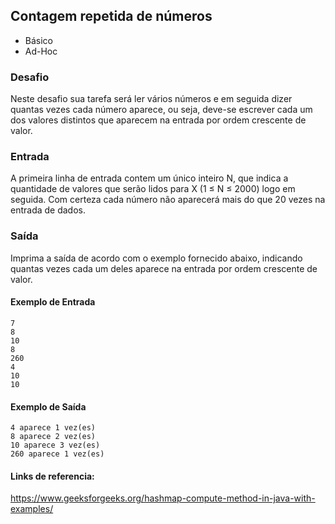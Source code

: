 ## Contagem repetida de números
* Básico
* Ad-Hoc

### Desafio
Neste desafio sua tarefa será ler vários números e em seguida dizer quantas vezes cada número aparece, ou seja, deve-se escrever cada um dos valores distintos que aparecem na entrada por ordem crescente de valor.

### Entrada
A primeira linha de entrada contem um único inteiro N, que indica a quantidade de valores que serão lidos para X (1 ≤ N ≤ 2000) logo em seguida. Com certeza cada número não aparecerá mais do que 20 vezes na entrada de dados.

### Saída
Imprima a saída de acordo com o exemplo fornecido abaixo, indicando quantas vezes cada um deles aparece na entrada por ordem crescente de valor.


#### Exemplo de Entrada	
~~~~
7
8
10
8
260
4
10
10
~~~~
#### Exemplo de Saída
~~~~
4 aparece 1 vez(es)
8 aparece 2 vez(es)
10 aparece 3 vez(es)
260 aparece 1 vez(es)
~~~~

#### Links de referencia:
https://www.geeksforgeeks.org/hashmap-compute-method-in-java-with-examples/
